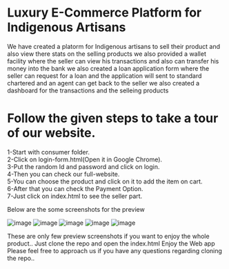 # Luxury E-Commerce Platform for Indigenous Artisans
We have created a platorm for Indigenous artisans to sell their product and also view there stats on the selling products 
we also provided a wallet facility where the seller can view his transactions and also can transfer his money into the bank
we also created a loan application form where the seller can request for a loan and the application will sent to standard chartered and an agent can get back to the seller
we also created a dashboard for the transactions and the selleing products


# Follow the given steps to take a tour of our website. <br>
1-Start with consumer folder.<br>
2-Click on login-form.html(Open it in Google Chrome).<br>
3-Put the random Id and password and click on login.<br>
4-Then you can check our full-website.<br>
5-You can choose the product and click on it to add the item on cart.<br>
6-After that you can check the Payment Option.<br>
7-Just click on index.html to see the seller part.<br>

Below are the some screenshots for the preview <br>


![image](https://user-images.githubusercontent.com/54260470/158051672-dff34e99-a45e-440e-9d96-cb14e40a3ae5.png)
![image](https://user-images.githubusercontent.com/54260470/158051879-65cec9d6-ba8f-4263-8630-4a7f71e46881.png)
![image](https://user-images.githubusercontent.com/54260470/158051842-f6aaeae1-4509-426b-aad0-2c7a62bfa360.png)
![image](https://user-images.githubusercontent.com/101415826/158046211-367419b6-8bf0-46a7-8275-2fa18b05f65d.png)
![image](https://user-images.githubusercontent.com/101415826/158046325-f02e5ec8-7521-40ae-88ae-f0c2148ad971.png)

These are only few preview screenshots if you want to enjoy the whole product.. 
Just clone the repo and open the index.html
Enjoy the Web app
Please feel free to approach us if you have any questions regarding cloning the repo.. 

